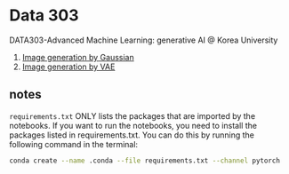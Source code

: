 # Data 303
DATA303-Advanced Machine Learning: generative AI @ Korea University

1. [Image generation by Gaussian](https://github.com/mlvlab/data303/blob/main/Image_Generation_by_Gaussian.ipynb)
2. [Image generation by VAE](https://github.com/mlvlab/data303/blob/main/Image_Generation_by_VAE.ipynb)


## notes

`requirements.txt` ONLY lists the packages that are imported by the notebooks. If you want to run the notebooks, you need to install the packages listed in requirements.txt. You can do this by running the following command in the terminal:

```bash
conda create --name .conda --file requirements.txt --channel pytorch
```
